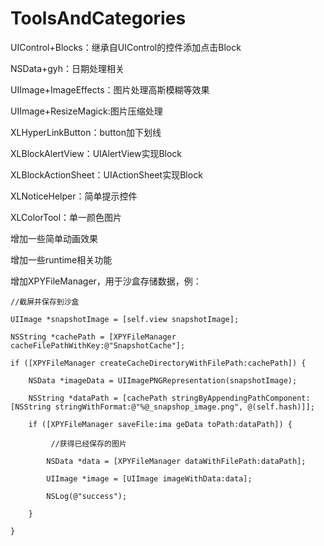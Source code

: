 # ToolsAndCategories
UIControl+Blocks：继承自UIControl的控件添加点击Block

NSData+gyh：日期处理相关

UIImage+ImageEffects：图片处理高斯模糊等效果

UIImage+ResizeMagick:图片压缩处理

XLHyperLinkButton：button加下划线

XLBlockAlertView：UIAlertView实现Block

XLBlockActionSheet：UIActionSheet实现Block

XLNoticeHelper：简单提示控件

XLColorTool：单一颜色图片

增加一些简单动画效果

增加一些runtime相关功能

增加XPYFileManager，用于沙盒存储数据，例：

    //截屏并保存到沙盒
    
    UIImage *snapshotImage = [self.view snapshotImage];

    NSString *cachePath = [XPYFileManager cacheFilePathWithKey:@"SnapshotCache"];

    if ([XPYFileManager createCacheDirectoryWithFilePath:cachePath]) {

        NSData *imageData = UIImagePNGRepresentation(snapshotImage);
        
        NSString *dataPath = [cachePath stringByAppendingPathComponent:[NSString stringWithFormat:@"%@_snapshop_image.png", @(self.hash)]];
        
        if ([XPYFileManager saveFile:ima geData toPath:dataPath]) {
        
             //获得已经保存的图片
            
            NSData *data = [XPYFileManager dataWithFilePath:dataPath];
            
            UIImage *image = [UIImage imageWithData:data];
            
            NSLog(@"success");
            
        }
        
    }
